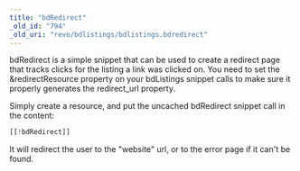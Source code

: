 ```yaml
---
title: "bdRedirect"
_old_id: "794"
_old_uri: "revo/bdlistings/bdlistings.bdredirect"
---
```


bdRedirect is a simple snippet that can be used to create a redirect page that tracks clicks for the listing a link was clicked on. You need to set the &redirectResource property on your bdListings snippet calls to make sure it properly generates the redirect\_url property.

Simply create a resource, and put the uncached bdRedirect snippet call in the content:

``` php
[[!bdRedirect]]
```

It will redirect the user to the "website" url, or to the error page if it can't be found.

